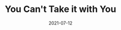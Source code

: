 ---
title: You Can't Take it with You
parent: Sleep Debtor
description: Acyrlic and paint marker on wood
date: 2021-07-12
tags: [ 'painting', 'bugs', 'sleep debtor', 'bottles' ]
imageName: 188498.jpg
hasImage: True
public: True
---
